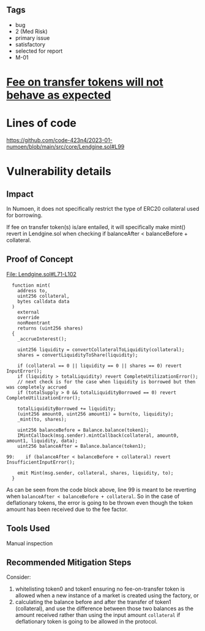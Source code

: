 ## Tags

- bug
- 2 (Med Risk)
- primary issue
- satisfactory
- selected for report
- M-01

# [Fee on transfer tokens will not behave as expected](https://github.com/code-423n4/2023-01-numoen-findings/issues/263) 

# Lines of code

https://github.com/code-423n4/2023-01-numoen/blob/main/src/core/Lendgine.sol#L99


# Vulnerability details

## Impact
In Numoen, it does not specifically restrict the type of ERC20 collateral used for borrowing.

If fee on transfer token(s) is/are entailed, it will specifically make mint() revert in Lendgine.sol when checking if balanceAfter < balanceBefore + collateral.

## Proof of Concept
[File: Lendgine.sol#L71-L102](https://github.com/code-423n4/2023-01-numoen/blob/main/src/core/Lendgine.sol#L71-L102)

```solidity
  function mint(
    address to,
    uint256 collateral,
    bytes calldata data
  )
    external
    override
    nonReentrant
    returns (uint256 shares)
  {
    _accrueInterest();

    uint256 liquidity = convertCollateralToLiquidity(collateral);
    shares = convertLiquidityToShare(liquidity);

    if (collateral == 0 || liquidity == 0 || shares == 0) revert InputError();
    if (liquidity > totalLiquidity) revert CompleteUtilizationError();
    // next check is for the case when liquidity is borrowed but then was completely accrued
    if (totalSupply > 0 && totalLiquidityBorrowed == 0) revert CompleteUtilizationError();

    totalLiquidityBorrowed += liquidity;
    (uint256 amount0, uint256 amount1) = burn(to, liquidity);
    _mint(to, shares);

    uint256 balanceBefore = Balance.balance(token1);
    IMintCallback(msg.sender).mintCallback(collateral, amount0, amount1, liquidity, data);
    uint256 balanceAfter = Balance.balance(token1);

99:    if (balanceAfter < balanceBefore + collateral) revert InsufficientInputError();

    emit Mint(msg.sender, collateral, shares, liquidity, to);
  }
```
As can be seen from the code block above, line 99 is meant to be reverting when `balanceAfter < balanceBefore + collateral`. So in the case of deflationary tokens, the error is going to be thrown even though the token amount has been received due to the fee factor.

## Tools Used
Manual inspection

## Recommended Mitigation Steps
Consider:

1. whitelisting token0 and token1 ensuring no fee-on-transfer token is allowed when a new instance of a market is created using the factory, or
2. calculating the balance before and after the transfer of token1 (collateral), and use the difference between those two balances as the amount received rather than using the input amount `collateral` if deflationary token is going to be allowed in the protocol.
